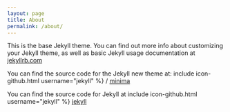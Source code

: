 ```yaml
---
layout: page
title: About
permalink: /about/
---
```


This is the base Jekyll theme. You can find out more info about customizing your Jekyll theme, as well as basic Jekyll usage documentation at [jekyllrb.com](http://jekyllrb.com/)

You can find the source code for the Jekyll new theme at:
 include icon-github.html username="jekyll" %} /
[minima](https://github.com/jekyll/minima)

You can find the source code for Jekyll at
include icon-github.html username="jekyll" %} 
[jekyll](https://github.com/jekyll/jekyll)
